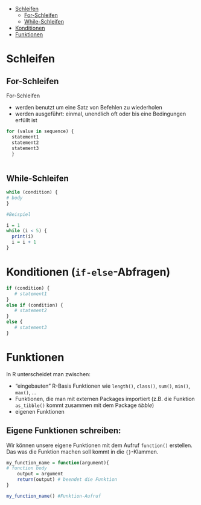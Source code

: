 * [Schleifen](#Schleifen)
  * [For-Schleifen](#For-Schleifen)
  * [While-Schleifen](#While-Schleifen)
* [Konditionen](#Konditionen)
* [Funktionen](#Funktionen)

 
# Schleifen 

## For-Schleifen

For-Schleifen 
* werden benutzt um eine Satz von Befehlen zu wiederholen
* werden ausgeführt: einmal, unendlich oft oder bis eine Bedingungen erfüllt ist

```r
for (value in sequence) {
  statement1
  statement2
  statement3
  }
  
```
  
## While-Schleifen

```r
while (condition) {
# body
}

#Beispiel

i = 1
while (i < 5) {
  print(i)
  i = i + 1
}

```

# Konditionen (`if-else`-Abfragen) 

```r
if (condition) {
   # statement1
} 
else if (condition) {
   # statement2
} 
else {
   # statement3
}
```

# Funktionen

In R unterscheidet man zwischen:

* “eingebauten” R-Basis Funktionen wie `length()`, `class()`, `sum()`, `min()`, `max()`, …
* Funktionen, die man mit externen Packages importiert (z.B. die Funktion `as_tibble()` kommt zusammen mit dem Package *tibble*)
* eigenen Funktionen 

## Eigene Funktionen schreiben: 

Wir können unsere eigene Funktionen mit dem Aufruf `function()` erstellen. Das was die Funktion machen soll kommt in die `{}`-Klammen. 

```r
my_function_name = function(argument){
# function body
    output = argument
    return(output) # beendet die Funktion
}

my_function_name() #Funktion-Aufruf
```
